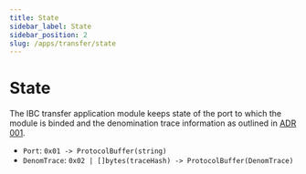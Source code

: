 ```yaml
---
title: State
sidebar_label: State
sidebar_position: 2
slug: /apps/transfer/state
---
```


# State

The IBC transfer application module keeps state of the port to which the module is binded and the denomination trace information as outlined in [ADR 001](/architecture/adr-001-coin-source-tracing).

- `Port`: `0x01 -> ProtocolBuffer(string)`
- `DenomTrace`: `0x02 | []bytes(traceHash) -> ProtocolBuffer(DenomTrace)`
